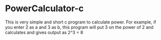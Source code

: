 # PowerCalculator-c
This is very simple and short c program to calculate power. For example, if you enter 2 as a and 3 as b, this program will put 3 on the power of 2 and calculates and gives output as 2^3 = 8

